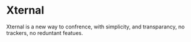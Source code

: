 # Xternal
Xternal is a new way to confrence, with simplicity, and transparancy, no trackers, no reduntant featues.
